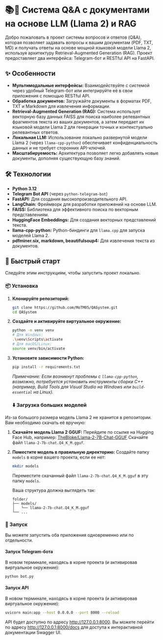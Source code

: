 # 📚💬 Система Q&A с документами на основе LLM (Llama 2) и RAG

Добро пожаловать в проект системы вопросов и ответов (Q&A), которая позволяет задавать вопросы к вашим документам (PDF, TXT, MD) и получать ответы на основе мощной языковой модели Llama 2, 
используя архитектуру Retrieval-Augmented Generation (RAG). Проект предоставляет два интерфейса: Telegram-бот и RESTful API на FastAPI.

## ✨ Особенности

*   **Мультимодальные интерфейсы:** Взаимодействуйте с системой через удобный Telegram-бот или интегрируйте её в свои приложения с помощью RESTful API.
*   **Обработка документов:** Загружайте документы в форматах PDF, TXT и Markdown для извлечения информации.
*   **Retrieval-Augmented Generation (RAG):** Система использует векторную базу данных FAISS для поиска наиболее релевантных фрагментов текста из ваших документов, а затем передает их языковой модели Llama 2 для генерации точных и контекстуально релевантных ответов.
*   **Локальная LLM:** Использование локально развернутой модели Llama 2 (через `llama-cpp-python`) обеспечивает конфиденциальность данных и не требует сторонних API-ключей.
*   **Масштабируемость:** Архитектура позволяет легко добавлять новые документы, дополняя существующую базу знаний.

## 🛠️ Технологии

*   **Python 3.12**
*   **Telegram Bot API** (через `python-telegram-bot`)
*   **FastAPI:** Для создания высокопроизводительного API.
*   **LangChain:** Фреймворк для разработки приложений на основе LLM.
*   **FAISS:** Библиотека для эффективного поиска по векторным представлениям.
*   **HuggingFace Embeddings:** Для создания векторных представлений текста.
*   **llama-cpp-python:** Python-биндинги для `llama.cpp` для запуска моделей Llama 2.
*   **pdfminer.six, markdown, beautifulsoup4:** Для извлечения текста из документов.

## 🚀 Быстрый старт

Следуйте этим инструкциям, чтобы запустить проект локально.
### 📦 Установка

1.  **Клонируйте репозиторий:**
    ```bash
    git clone https://github.com/MoTM05/QASystem.git
    cd QASystem
    ```

2.  **Создайте и активируйте виртуальное окружение:**
    ```bash
    python -m venv venv
    # Для Windows:
    .\venv\Scripts\activate
    # Для macOS/Linux:
    source venv/bin/activate
    ```

3.  **Установите зависимости Python:**
    ```bash
    pip install -r requirements.txt
    ```
    *Примечание: Если возникнут проблемы с `llama-cpp-python`, возможно, потребуется установить инструменты сборки C++ (например, Build Tools для Visual Studio на Windows или `build-essential` на Linux).*

    ### ⬇️ Загрузка больших моделей

Из-за большого размера модель Llama 2 не хранится в репозитории. Вам необходимо скачать её вручную:

1.  **Скачайте модель Llama 2 GGUF:**
    Перейдите по ссылке на Hugging Face Hub, например:
    [TheBloke/Llama-2-7B-Chat-GGUF](https://huggingface.co/TheBloke/Llama-2-7B-Chat-GGUF/blob/main/llama-2-7b-chat.Q4_K_M.gguf)
    Скачайте файл `llama-2-7b-chat.Q4_K_M.gguf`.

2.  **Поместите модель в правильную директорию:**
    Создайте папку `models` в корне вашего проекта, если ее нет:
    ```bash
    mkdir models
    ```
    Переместите скачанный файл `llama-2-7b-chat.Q4_K_M.gguf` в эту папку `models`.

    Ваша структура должна выглядеть так:
    ```
    folder/
    ├── models/
    │   └── llama-2-7b-chat.Q4_K_M.gguf
    └── ...
    ```
### 🏃 Запуск

Вы можете запустить оба приложения одновременно или по отдельности.

#### Запуск Telegram-бота

В новом терминале, находясь в корне проекта (и активировав виртуальное окружение):
```bash
python bot.py
```
#### Запуск API

В новом терминале, находясь в корне проекта (и активировав виртуальное окружение):
```bash
uvicorn main:app --host 0.0.0.0 --port 8000 --reload
```
API будет доступно по адресу http://127.0.0.1:8000. Вы можете перейти по адресу http://127.0.0.1:8000/docs для доступа к интерактивной документации Swagger UI.
